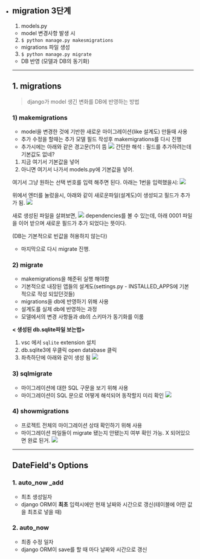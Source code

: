   * ## migration 3단계
    1. models.py
      * model 변경사항 발생 시
    2. ```$ python manage.py makesmigrations```
      * migrations 파일 생성
    3. ```$ python manage.py migrate```
      * DB 반영 (모델과 DB의 동기화)
    ---

    ## 1. migrations
    >django가 model 생긴 변화를 DB에 반영하는 방법


    <h3> 1) makemigrations</h3>

    * model을 변경한 것에 기반한 새로운 마이그레이션(like 설계도) 만들때 사용
    * 추가 수정을 할때는 추가 모델 필드 작성후 makemigrations를 다시 진행
    * 추가시에는 아래와 같은 경고문(?)이 뜸
    ![](https://images.velog.io/images/jin0106/post/363138d7-3d93-4291-98e3-62949ab8a3ef/image.png)
    간단한 해석 : 필드를 추가하려는데 기본값도 없네?
    1) 지금 여기서 기본값을 넣어
    2) 아니면 여기서 나가서 models.py에 기본값을 넣어.

    여기서 그냥 원하는 선택 번호를 입력 해주면 된다. 아래는 1번을 입력했을시:
    ![](https://images.velog.io/images/jin0106/post/7580e5a1-823f-4bc8-be39-fdbcdc161044/image.png)

    위에서 엔터를 눌렀을시, 아래와 같이 새로운파일(설계도)이 생성되고 필드가 추가가 됨.
    ![](https://images.velog.io/images/jin0106/post/4ed7cca6-1a72-4e4f-9768-bb364bc193af/image.png)

    새로 생성된 파일을 살펴보면,
    ![](https://images.velog.io/images/jin0106/post/a40f488f-4ab3-45d0-b4de-fdeaaa06a2b3/image.png)
    dependencies를 볼 수 있는데, 아래 0001 파일을 이어 받으며 새로운 필드가 추가 되었다는 뜻이다.

    (DB는 기본적으로 빈값을 허용하지 않는다)

    * 마지막으로 다시 migrate 진행.

    ### 2) migrate
    * makemigrations을 해준뒤 실행 해야함
    * 기본적으로 내장된 앱들의 설계도(settings.py - INSTALLED_APPS에 기본적으로 작성 되있던것들)
    * migrations을 db에 반영하기 위해 사용
    * 설계도를 실제 db에 반영하는 과정
    * 모델에서의 변경 사항들과 db의 스키마가 동기화를 이룸

    <strong> < 생성된 db.sqlite파일 보는법> </strong>

    1. vsc 에서 `sqlite` extension 설치
    2. db.sqlite3에 우클릭 open database 클릭
    3. 좌측하단에 아래와 같이 생성 됨
    ![](https://images.velog.io/images/jin0106/post/8bfbac03-bba7-4809-b7d4-588a642da5e9/image.png)


    ### 3) sqlmigrate
      * 마이그레이션에 대한 SQL 구문을 보기 위해 사용
      * 마이그레이션이 SQL 문으로 어떻게 해석되어 동작할지 미리 확인
        ![](https://images.velog.io/images/jin0106/post/93aac2f3-8fc4-41d0-9bcc-7401a3fb739d/image.png)

    ### 4) showmigrations
      * 프로젝트 전체의 마이그레이션 상태 확인하기 위해 사용
      * 마이그레이션 파일들이 migrate 됐는지 안됐는지 여부 확인 가능.
        X 되어있으면 완료 된거.
        ![](https://images.velog.io/images/jin0106/post/7c6d58d0-a333-4e51-8685-6b9a2b9d5707/image.png)

    ---

    ## DateField's Options
      ### 		1. auto_now _add
      * 최초 생성일자
      * django ORM이 <strong>최초</strong> 입력시에만 현재 날짜와 시간으로 갱신(테이블에 어떤 값을 최초로 넣을 때)


    ### 2. auto_now
      * 최종 수정 일자
      * django ORM이 save를 할 때 마다 날짜와 시간으로 갱신